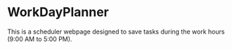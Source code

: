 # WorkDayPlanner

This is a scheduler webpage designed to save tasks during the work hours (9:00 AM to 5:00 PM).
 